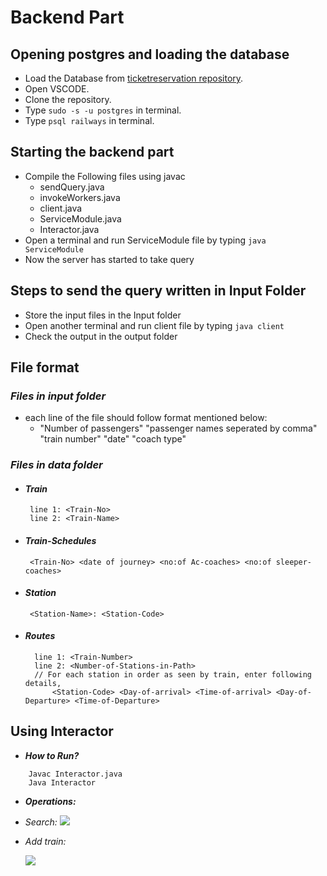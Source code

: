 # Backend Part

## Opening postgres and loading the database
- Load the Database from [ticketreservation repository](https://github.com/skhan-org/TicketReservationSystem).
- Open VSCODE.
- Clone the repository.
- Type ``` sudo -s -u postgres ``` in terminal.
- Type ``` psql railways ``` in terminal.

## Starting the backend part
- Compile the Following files using javac
  - sendQuery.java
  - invokeWorkers.java
  - client.java
  - ServiceModule.java
  - Interactor.java
- Open a terminal and run ServiceModule file by typing ``` java ServiceModule ```
- Now the server has started to take query

## Steps to send the query written in Input Folder
- Store the input files in the Input folder
- Open another terminal and run client file by typing ``` java client ```
- Check the output in the output folder


## File format

### _Files in input folder_
- each line of the file should follow format mentioned below:
  - "Number of passengers" "passenger names seperated by comma" "train number" "date" "coach type"

### _Files in data folder_
- #### **_Train_**
       line 1: <Train-No>
       line 2: <Train-Name>
    
- #### **_Train-Schedules_**

       <Train-No> <date of journey> <no:of Ac-coaches> <no:of sleeper-coaches>
- #### *Station*

       <Station-Name>: <Station-Code>
       
- #### *Routes*

        line 1: <Train-Number>
        line 2: <Number-of-Stations-in-Path>
        // For each station in order as seen by train, enter following details,
            <Station-Code> <Day-of-arrival> <Time-of-arrival> <Day-of-Departure> <Time-of-Departure>

## Using Interactor
- **_How to Run?_**
```
    Javac Interactor.java
    Java Interactor
```
- **_Operations:_**
 - _Search:_
    [![](https://mermaid.ink/img/eyJjb2RlIjoiZmxvd2NoYXJ0IExSXG4gICAgWihQcmVzcyA3KS0tPiB8U2VhcmNoIEZ1bmN0aW9ufCBZKEVudGVyIE5hbWUgb2YgU291cmNlIFN0YXRpb24pIC0tPiB8RWc6IENER3wgVyhFbnRlciBOYW1lIG9mIERlc3RpbmF0aW9uIFN0YXRpb24pLS0-IHxFZzogTkRMU3wgWChPdXRwdXQgYWxsIHBhdGhzIGZyb20gU291cmNlIHRvIERlc3RpbmF0aW9uKSIsIm1lcm1haWQiOnsidGhlbWUiOiJkZWZhdWx0In0sInVwZGF0ZUVkaXRvciI6ZmFsc2V9)](https://mermaid-js.github.io/docs/mermaid-live-editor-beta/#/edit/eyJjb2RlIjoiZmxvd2NoYXJ0IExSXG4gICAgWihQcmVzcyA3KS0tPiB8U2VhcmNoIEZ1bmN0aW9ufCBZKEVudGVyIE5hbWUgb2YgU291cmNlIFN0YXRpb24pIC0tPiB8RWc6IENER3wgVyhFbnRlciBOYW1lIG9mIERlc3RpbmF0aW9uIFN0YXRpb24pLS0-IHxFZzogTkRMU3wgWChPdXRwdXQgYWxsIHBhdGhzIGZyb20gU291cmNlIHRvIERlc3RpbmF0aW9uKSIsIm1lcm1haWQiOnsidGhlbWUiOiJkZWZhdWx0In0sInVwZGF0ZUVkaXRvciI6ZmFsc2V9)

 - _Add train:_
 
    [![](https://mermaid.ink/img/eyJjb2RlIjoiZ3JhcGggVEJcbiAgICBBKFByZXNzIDEpIC0tPiBCKEVudGVyIFRyYWluczogTWFudWFsbHkgLyB2aWEgRmlsZSlcbiAgICBCIC0tPnxQcmVzcyAxfCBEKEVudGVyIFRyYWluIE51bWJlcilcbiAgICBCIC0tPnxQcmVzcyAyfCBDKFRyYWlucyB3aWxsIGdldCBsb2FkZWQgaW50byBEYXRhYmFzZSlcbiAgICBEIC0tPkUoRW50ZXIgVHJhaW4gTmFtZSkgXG5cbiAgIiwibWVybWFpZCI6eyJ0aGVtZSI6ImRlZmF1bHQifSwidXBkYXRlRWRpdG9yIjpmYWxzZX0)](https://mermaid-js.github.io/docs/mermaid-live-editor-beta/#/edit/eyJjb2RlIjoiZ3JhcGggVEJcbiAgICBBKFByZXNzIDEpIC0tPiBCKEVudGVyIFRyYWluczogTWFudWFsbHkgLyB2aWEgRmlsZSlcbiAgICBCIC0tPnxQcmVzcyAxfCBEKEVudGVyIFRyYWluIE51bWJlcilcbiAgICBCIC0tPnxQcmVzcyAyfCBDKFRyYWlucyB3aWxsIGdldCBsb2FkZWQgaW50byBEYXRhYmFzZSlcbiAgICBEIC0tPkUoRW50ZXIgVHJhaW4gTmFtZSkgXG5cbiAgIiwibWVybWFpZCI6eyJ0aGVtZSI6ImRlZmF1bHQifSwidXBkYXRlRWRpdG9yIjpmYWxzZX0)
    
